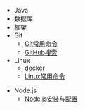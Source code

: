 - Java
- 数据库
- 框架
- Git
  - [Git常用命令](article/git/Git常用命令.md)
  - [GitHub搜索](article/git/GitHub搜索.md)
- Linux
  - [docker](article/Linux/docker.md)
  - [Linux常用命令](article/Linux/Linux常用命令.md)

* Node.js
  * [Node.js安装与配置](article/Node.js/Node.js压缩版安装与配置.md)